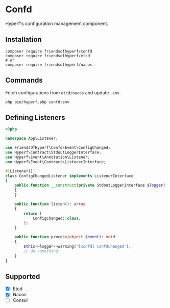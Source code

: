 # Confd

Hyperf's configuration management component.

## Installation

```shell
composer require friendsofhyperf/confd
composer require friendsofhyperf/etcd
# or
composer require friendsofhyperf/nacos
```

## Commands

Fetch configurations from `etcd/nacos` and update `.env`.

```shell
php bin/hyperf.php confd:env
```

## Defining Listeners

```php
<?php

namespace App\Listener;

use FriendsOfHyperf\Confd\Event\ConfigChanged;
use Hyperf\Contract\StdoutLoggerInterface;
use Hyperf\Event\Annotation\Listener;
use Hyperf\Event\Contract\ListenerInterface;

#[Listener()]
class ConfigChangedListener implements ListenerInterface
{
    public function __construct(private StdoutLoggerInterface $logger)
    {
    }

    public function listen(): array
    {
        return [
            ConfigChanged::class,
        ];
    }

    public function process(object $event): void
    {
        $this->logger->warning('[confd] ConfdChanged');
        // do something
    }
}
```

## Supported

- [x] Etcd
- [x] Nacos
- [ ] Consul